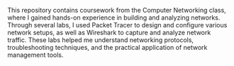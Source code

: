 This repository contains coursework from the Computer Networking class, where I gained hands-on experience in building and analyzing networks. Through several labs, I used Packet Tracer to design and configure various network setups, as well as Wireshark to capture and analyze network traffic. These labs helped me understand networking protocols, troubleshooting techniques, and the practical application of network management tools.

